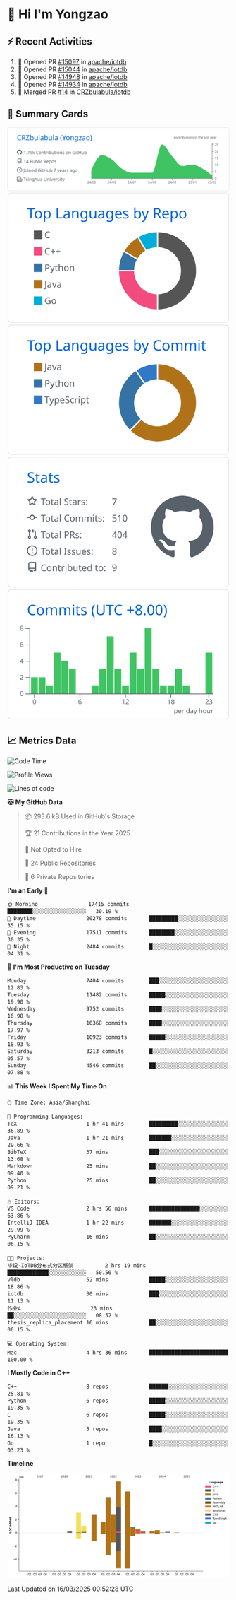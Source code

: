 # 👋 Hi I'm Yongzao

## ⚡ Recent Activities
<!--START_SECTION:activity-->
1. 💪 Opened PR [#15097](https://github.com/apache/iotdb/pull/15097) in [apache/iotdb](https://github.com/apache/iotdb)
2. 💪 Opened PR [#15044](https://github.com/apache/iotdb/pull/15044) in [apache/iotdb](https://github.com/apache/iotdb)
3. 💪 Opened PR [#14948](https://github.com/apache/iotdb/pull/14948) in [apache/iotdb](https://github.com/apache/iotdb)
4. 💪 Opened PR [#14934](https://github.com/apache/iotdb/pull/14934) in [apache/iotdb](https://github.com/apache/iotdb)
5. 🎉 Merged PR [#14](https://github.com/CRZbulabula/iotdb/pull/14) in [CRZbulabula/iotdb](https://github.com/CRZbulabula/iotdb)
<!--END_SECTION:activity-->

## 🎑 Summary Cards

[![](https://raw.githubusercontent.com/CRZbulabula/CRZbulabula/main/profile-summary-card-output/github/0-profile-details.svg)](https://github.com/vn7n24fzkq/github-profile-summary-cards)
[![](https://raw.githubusercontent.com/CRZbulabula/CRZbulabula/main/profile-summary-card-output/github/1-repos-per-language.svg)](https://github.com/vn7n24fzkq/github-profile-summary-cards) [![](https://raw.githubusercontent.com/CRZbulabula/CRZbulabula/main/profile-summary-card-output/github/2-most-commit-language.svg)](https://github.com/vn7n24fzkq/github-profile-summary-cards)
[![](https://raw.githubusercontent.com/CRZbulabula/CRZbulabula/main/profile-summary-card-output/github/3-stats.svg)](https://github.com/vn7n24fzkq/github-profile-summary-cards) [![](https://raw.githubusercontent.com/CRZbulabula/CRZbulabula/main/profile-summary-card-output/github/4-productive-time.svg)](https://github.com/vn7n24fzkq/github-profile-summary-cards)

## 📈 Metrics Data

<!--START_SECTION:waka-->
![Code Time](http://img.shields.io/badge/Code%20Time-837%20hrs%2046%20mins-blue)

![Profile Views](http://img.shields.io/badge/Profile%20Views-1-blue)

![Lines of code](https://img.shields.io/badge/From%20Hello%20World%20I%27ve%20Written-32.8%20million%20lines%20of%20code-blue)

**🐱 My GitHub Data** 

> 📦 293.6 kB Used in GitHub's Storage 
 > 
> 🏆 21 Contributions in the Year 2025
 > 
> 🚫 Not Opted to Hire
 > 
> 📜 24 Public Repositories 
 > 
> 🔑 6 Private Repositories 
 > 
**I'm an Early 🐤** 

```text
🌞 Morning                17415 commits       ████████░░░░░░░░░░░░░░░░░   30.19 % 
🌆 Daytime                20278 commits       █████████░░░░░░░░░░░░░░░░   35.15 % 
🌃 Evening                17511 commits       ████████░░░░░░░░░░░░░░░░░   30.35 % 
🌙 Night                  2484 commits        █░░░░░░░░░░░░░░░░░░░░░░░░   04.31 % 
```
📅 **I'm Most Productive on Tuesday** 

```text
Monday                   7404 commits        ███░░░░░░░░░░░░░░░░░░░░░░   12.83 % 
Tuesday                  11482 commits       █████░░░░░░░░░░░░░░░░░░░░   19.90 % 
Wednesday                9752 commits        ████░░░░░░░░░░░░░░░░░░░░░   16.90 % 
Thursday                 10368 commits       ████░░░░░░░░░░░░░░░░░░░░░   17.97 % 
Friday                   10923 commits       █████░░░░░░░░░░░░░░░░░░░░   18.93 % 
Saturday                 3213 commits        █░░░░░░░░░░░░░░░░░░░░░░░░   05.57 % 
Sunday                   4546 commits        ██░░░░░░░░░░░░░░░░░░░░░░░   07.88 % 
```


📊 **This Week I Spent My Time On** 

```text
🕑︎ Time Zone: Asia/Shanghai

💬 Programming Languages: 
TeX                      1 hr 41 mins        █████████░░░░░░░░░░░░░░░░   36.89 % 
Java                     1 hr 21 mins        ███████░░░░░░░░░░░░░░░░░░   29.66 % 
BibTeX                   37 mins             ███░░░░░░░░░░░░░░░░░░░░░░   13.68 % 
Markdown                 25 mins             ██░░░░░░░░░░░░░░░░░░░░░░░   09.40 % 
Python                   25 mins             ██░░░░░░░░░░░░░░░░░░░░░░░   09.21 % 

🔥 Editors: 
VS Code                  2 hrs 56 mins       ████████████████░░░░░░░░░   63.86 % 
IntelliJ IDEA            1 hr 22 mins        ███████░░░░░░░░░░░░░░░░░░   29.99 % 
PyCharm                  16 mins             ██░░░░░░░░░░░░░░░░░░░░░░░   06.15 % 

🐱‍💻 Projects: 
毕设-IoTDB分布式分区框架          2 hrs 19 mins       █████████████░░░░░░░░░░░░   50.56 % 
vldb                     52 mins             █████░░░░░░░░░░░░░░░░░░░░   18.86 % 
iotdb                    30 mins             ███░░░░░░░░░░░░░░░░░░░░░░   11.13 % 
作业4                      23 mins             ██░░░░░░░░░░░░░░░░░░░░░░░   08.52 % 
thesis_replica_placement 16 mins             ██░░░░░░░░░░░░░░░░░░░░░░░   06.15 % 

💻 Operating System: 
Mac                      4 hrs 36 mins       █████████████████████████   100.00 % 
```

**I Mostly Code in C++** 

```text
C++                      8 repos             ██████░░░░░░░░░░░░░░░░░░░   25.81 % 
Python                   6 repos             █████░░░░░░░░░░░░░░░░░░░░   19.35 % 
C                        6 repos             █████░░░░░░░░░░░░░░░░░░░░   19.35 % 
Java                     5 repos             ████░░░░░░░░░░░░░░░░░░░░░   16.13 % 
Go                       1 repo              █░░░░░░░░░░░░░░░░░░░░░░░░   03.23 % 
```



**Timeline**

![Lines of Code chart](https://raw.githubusercontent.com/CRZbulabula/CRZbulabula/main/assets/bar_graph.png)


 Last Updated on 16/03/2025 00:52:28 UTC
<!--END_SECTION:waka-->

